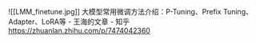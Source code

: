 
![[LMM_finetune.jpg]]
大模型常用微调方法介绍：P-Tuning、Prefix Tuning、Adapter、LoRA等 - 王海的文章 - 知乎
https://zhuanlan.zhihu.com/p/7474042360